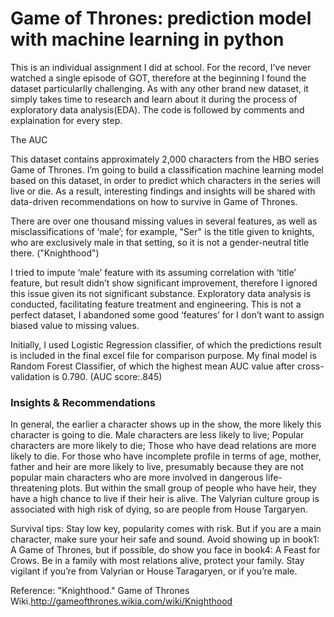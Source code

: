 # Game of Thrones: prediction model with machine learning in python

This is an individual assignment I did at school.
For the record, I've never watched a single episode of GOT, therefore at the beginning I found the dataset particularlly challenging.
As with any other brand new dataset, it simply takes time to research and learn about it during the process of exploratory data analysis(EDA).
The code is followed by comments and explaination for every step.

The AUC 


This dataset contains approximately 2,000 characters from the HBO series Game of Thrones. 
I’m going to build a classification machine learning model based on this dataset, in order to predict which characters in the series will live or die. As a result, interesting findings and insights will be shared with data-driven recommendations on how to survive in Game of Thrones.

There are over one thousand missing values in several features, as well as misclassifications of ‘male’; for example, "Ser" is the title given to knights, who are exclusively male in that setting, so it is not a gender-neutral title there. ("Knighthood")

I tried to impute ‘male’ feature with its assuming correlation with ‘title’ feature, but result didn’t show significant improvement, therefore I ignored this issue given its not significant substance. Exploratory data analysis is conducted, facilitating feature treatment and engineering. This is not a perfect dataset, I abandoned some good ‘features’ for I don’t want to assign biased value to missing values.

Initially, I used Logistic Regression classifier, of which the predictions result is included in the final excel file for comparison purpose. My final model is Random Forest Classifier, of which the highest mean AUC value after cross-validation is 0.790. (AUC score:.845)


### Insights & Recommendations
In general, the earlier a character shows up in the show, the more likely this character is going to die. Male characters are less likely to live; Popular characters are more likely to die; Those who have dead relations are more likely to die.
For those who have incomplete profile in terms of age, mother, father and heir are more likely to live, presumably because they are not popular main characters who are more involved in dangerous life-threatening plots. But within the small group of people who have heir, they have a high chance to live if their heir is alive.
The Valyrian culture group is associated with high risk of dying, so are people from House Targaryen.

Survival tips:
Stay low key, popularity comes with risk. But if you are a main character, make sure your heir safe and sound.
Avoid showing up in book1: A Game of Thrones, but if possible, do show you face in book4: A Feast for Crows.
Be in a family with most relations alive, protect your family.
Stay vigilant if you’re from Valyrian or House Taragaryen, or if you’re male.



Reference:
"Knighthood." Game of Thrones Wiki.http://gameofthrones.wikia.com/wiki/Knighthood






